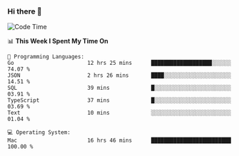 ### Hi there 👋

<!--
**CrazyCollin/crazycollin** is a ✨ _special_ ✨ repository because its `README.md` (this file) appears on your GitHub profile.

Here are some ideas to get you started:

- 🔭 I’m currently working on ...
- 🌱 I’m currently learning ...
- 👯 I’m looking to collaborate on ...
- 🤔 I’m looking for help with ...
- 💬 Ask me about ...
- 📫 How to reach me: ...
- 😄 Pronouns: ...
- ⚡ Fun fact: ...
-->

<!--START_SECTION:waka-->
![Code Time](http://img.shields.io/badge/Code%20Time-3%2C457%20hrs%209%20mins-blue)

📊 **This Week I Spent My Time On** 

```text
💬 Programming Languages: 
Go                       12 hrs 25 mins      ███████████████████░░░░░░   74.07 % 
JSON                     2 hrs 26 mins       ████░░░░░░░░░░░░░░░░░░░░░   14.51 % 
SQL                      39 mins             █░░░░░░░░░░░░░░░░░░░░░░░░   03.91 % 
TypeScript               37 mins             █░░░░░░░░░░░░░░░░░░░░░░░░   03.69 % 
Text                     10 mins             ░░░░░░░░░░░░░░░░░░░░░░░░░   01.04 % 

💻 Operating System: 
Mac                      16 hrs 46 mins      █████████████████████████   100.00 % 
```


<!--END_SECTION:waka-->
